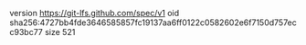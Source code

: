 version https://git-lfs.github.com/spec/v1
oid sha256:4727bb4fde3646585857fc19137aa6ff0122c0582602e6f7150d757ecc93bc77
size 521
